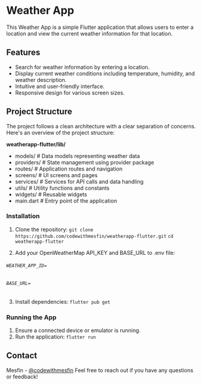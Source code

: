 # Weather App

  
This Weather App is a simple Flutter application that allows users to enter a location and view the current weather information for that location.


## Features
- Search for weather information by entering a location.
- Display current weather conditions including temperature, humidity, and weather description.
- Intuitive and user-friendly interface.
- Responsive design for various screen sizes.

## Project Structure
The project follows a clean architecture with a clear separation of concerns. Here's an overview of the project structure:

**weatherapp-flutter/lib/**
- models/         # Data models representing weather data 
- providers/      # State management using provider package
- routes/         # Application routes and navigation
- screens/        # UI screens and pages
- services/       # Services for API calls and data handling
- utils/          # Utility functions and constants
- widgets/        # Reusable widgets
- main.dart       # Entry point of the application

### Installation
1.  Clone the repository:
`git clone https://github.com/codewithmesfin/weatherapp-flutter.git`
`cd weatherapp-flutter`

2. Add your OpenWeatherMap API_KEY and BASE_URL to .env file:
###### `WEATHER_APP_ID=`
###### `BASE_URL=`

3. Install dependencies:
`flutter pub get`

### Running the App

1.  Ensure a connected device or emulator is running.
2.  Run the application:
`flutter run`



## Contact

Mesfin - [@codewithmesfin](https://github.com/codewithmesfin)
Feel free to reach out if you have any questions or feedback!